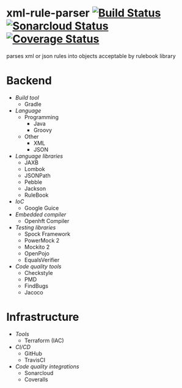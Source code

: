 # xml-rule-parser [![Build Status](https://travis-ci.org/lapots/xml-rule-parser.svg?branch=master)](https://travis-ci.org/lapots/xml-rule-parser) [![Sonarcloud Status](https://sonarcloud.io/api/project_badges/measure?project=com.lapots.breed.rule:xml-rule-parser&metric=alert_status#.svg)](https://sonarcloud.io/dashboard?id=com.lapots.breed.rule:xml-rule-parser) [![Coverage Status](https://img.shields.io/coveralls/github/lapots/xml-rule-parser.svg)](https://coveralls.io/github/lapots/xml-rule-parser?branch=master)
parses xml or json rules into objects acceptable by rulebook library

# Backend
- _Build tool_
    - Gradle
- _Language_
    - Programming
        - Java
        - Groovy
    - Other
        - XML
        - JSON
- _Language libraries_
    - JAXB
    - Lombok
    - JSONPath
    - Pebble
    - Jackson
    - RuleBook
- _IoC_
    - Google Guice
- _Embedded compiler_
    - Openhft Compiler
- _Testing libraries_
    - Spock Framework
    - PowerMock 2
    - Mockito 2
    - OpenPojo
    - EqualsVerifier
- _Code quality tools_
    - Checkstyle
    - PMD
    - FindBugs
    - Jacoco
# Infrastructure
- _Tools_
    - Terraform (IAC)
- _CI/CD_
    - GitHub
    - TravisCI
- _Code quality integrations_
    - Sonarcloud
    - Coveralls
